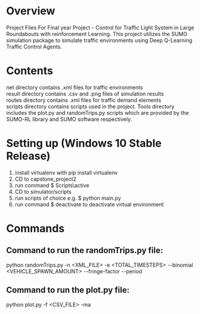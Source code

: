 # Overview
Project Files For Final year Project - Control for Traffic Light System in Large Roundabouts with reinforcement Learning.
This project utilizes the SUMO simulation package to simulate traffic environments using Deep Q-Learning Traffic Control Agents.


# Contents

net directory contains .xml files for traffic environments <br />
result directory contains .csv and .png files of simulation results <br />
routes directory contains .xml files for traffic demand elements <br />
scripts directory contains scripts used in the project. Tools directory includes the plot.py and randomTrips.py scripts which are provided by the SUMO-RL library and SUMO software respectively.


# Setting up (Windows 10 Stable Release)

1. install virtualenv with pip install virtualenv
2. CD to capstone_project2
3. run command $ Scripts\active
4. CD to simulator/scripts
5. run scripts of choice e.g. $ python main.py
6. run command $ deactivate
	to deactivate virtual environment



# Commands

## Command to run the randomTrips.py file:
python randomTrips.py -n <XML_FILE> -e <TOTAL_TIMESTEPS> --binomial <VEHICLE_SPAWN_AMOUNT> --fringe-factor <MAX> --period <FLOAT>

## Command to run the plot.py file:
python plot.py -f <CSV_FILE> -ma <FLOAT>
